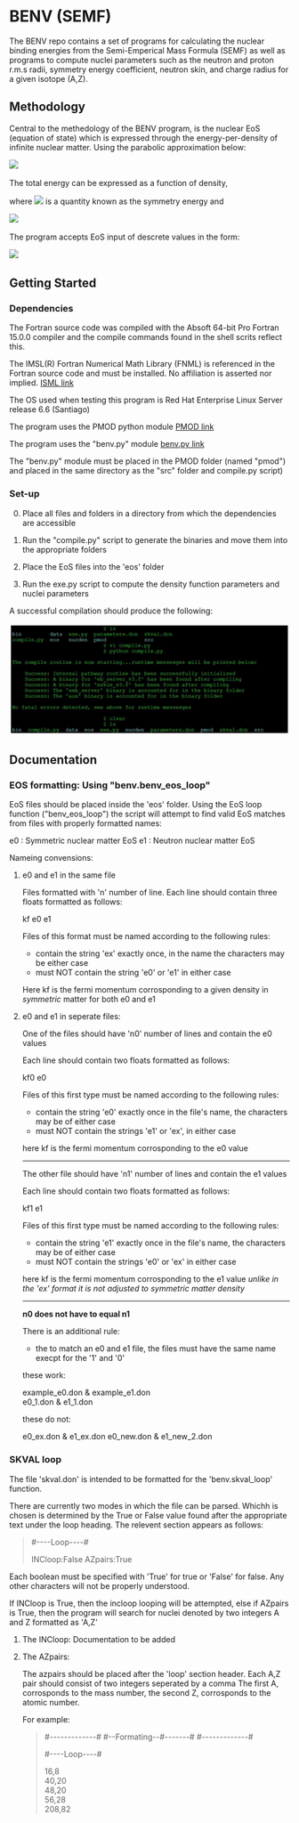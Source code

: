 # BENV (SEMF)

The BENV repo contains a set of programs for calculating the nuclear binding energies from the Semi-Emperical Mass Formula (SEMF) 
as well as programs to compute nuclei parameters such as the neutron and proton r.m.s radii, symmetry energy coefficient,
neutron skin, and charge radius for a given isotope (A,Z).   

## Methodology

Central to the methedology of the BENV program, is the nuclear EoS (equation of state) which is expressed through the energy-per-density 
of infinite nuclear matter. Using the parabolic approximation below:

<img src="https://render.githubusercontent.com/render/math?math=e(\rho) = e_{0} %2B \alpha^{2} (e_{1} - e_{0})">

The total energy can be expressed as a function of density,

where <img src="https://render.githubusercontent.com/render/math?math=(e_{1} - e_{0})"> is a quantity known as the symmetry energy and

<img src="https://render.githubusercontent.com/render/math?math=\alpha = \frac{\rho_{n}-\rho_{p}}{\rho_{n}%2b\rho_{p}}">

The program accepts EoS input of descrete values in the form:

<img src="https://render.githubusercontent.com/render/math?math=\rho_{a} \quad e_{0}(\rho_{a}) \quad e_{1}(\rho_{a})"> 

## Getting Started

### Dependencies 

The Fortran source code was compiled with the Absoft 64-bit Pro Fortran 15.0.0 compiler and the compile commands found in the
shell scrits reflect this.

The IMSL(R) Fortran Numerical Math Library (FNML) is referenced in the Fortran source code and must be installed. 
No affiliation is asserted nor implied. [ISML link](https://www.absoft.com/products/imsl-fortran-numerical-libraries/)

The OS used when testing this program is Red Hat Enterprise Linux Server release 6.6 (Santiago)

The program uses the PMOD python module [PMOD link](https://github.com/Dalcoin/PMOD)

The program uses the "benv.py" module [benv.py link](https://github.com/Dalcoin/PMOD/tree/master/script_applications/benv_scripts)

The "benv.py" module must be placed in the PMOD folder (named "pmod") and placed in the same directory as the "src" folder and compile.py script)

### Set-up

0) Place all files and folders in a directory from which the dependencies are accessible  

1) Run the "compile.py" script to generate the binaries and move them into the appropriate folders

2) Place the EoS files into the 'eos' folder

3) Run the exe.py script to compute the density function parameters and nuclei parameters

A successful compilation should produce the following: 

![successful compilation](https://github.com/Dalcoin/BENV/blob/master/successful_compile.JPG)

## Documentation

### EOS formatting: Using "benv.benv_eos_loop"

EoS files should be placed inside the 'eos' folder. Using the EoS loop function ("benv_eos_loop") the
script will attempt to find valid EoS matches from files with properly formatted names:

e0 : Symmetric nuclear matter EoS 
e1 : Neutron nuclear matter EoS

Nameing convensions:

1) e0 and e1 in the same file

   Files formatted with 'n' number of line. 
   Each line should contain three floats formatted as follows: 
   
   kf  e0  e1

   Files of this format must be named according to the following rules: 
  
   * contain the string 'ex' exactly once, in the name the characters may be either case
   * must NOT contain the string 'e0' or 'e1' in either case 

   Here kf is the fermi momentum corrosponding to a given density in *symmetric* matter
   for both e0 and e1   
     
 
2) e0 and e1 in seperate files:

   One of the files should have 'n0' number of lines and contain the e0 values

   Each line should contain two floats formatted as follows: 
   
   kf0  e0 

   Files of this first type must be named according to the following rules: 
  
   * contain the string 'e0' exactly once in the file's name, the characters may be of either case
   * must NOT contain the strings 'e1' or 'ex', in either case 

   here kf is the fermi momentum corrosponding to the e0 value 

   --------------------------------------------------------------------------------------

   The other file should have 'n1' number of lines and contain the e1 values

   Each line should contain two floats formatted as follows: 
   
   kf1  e1 

   Files of this first type must be named according to the following rules: 
  
   * contain the string 'e1' exactly once in the file's name, the characters may be of either case
   * must NOT contain the strings 'e0' or 'ex' in either case 

   here kf is the fermi momentum corrosponding to the e1 value 
   *unlike in the 'ex' format it is not adjusted to symmetric matter density* 

   --------------------------------------------------------------------------------------
   
   **n0 does not have to equal n1**

   There is an additional rule:

   * the to match an e0 and e1 file, the files must have the same name execpt for the '1' and '0'

   these work:

      example_e0.don & example_e1.don  
      e0_1.don & e1_1.don 

   these do not:

      e0_ex.don & e1_ex.don 
      e0_new.don & e1_new_2.don 



### SKVAL loop

The file 'skval.don' is intended to be formatted for the 'benv.skval_loop' function.

There are currently two modes in which the file can be parsed. Whichh is chosen is 
determined by the True or False value found after the appropriate text under the 
loop heading. The relevent section appears as follows:


>#----Loop----#
>   
>INCloop:False
>AZpairs:True

Each boolean must be specified with 'True' for true or 'False' for false. Any other 
characters will not be properly understood. 

If INCloop is True, then the incloop looping will be attempted, else if 
AZpairs is True, then the program will search for nuclei denoted by two integers A and Z
formatted as 'A,Z'

1) The INCloop: Documentation to be added 

2) The AZpairs:

   The azpairs should be placed after the 'loop' section header. 
   Each A,Z pair should consist of two integers seperated by a comma 
   The first A, corrosponds to the mass number, the second Z, 
   corrosponds to the atomic number. 
 
   For example: 

   >#-------------#
   >#--Formating--#-------#
   >#-------------#
   >   
   >#----Loop----#
   >   
   >16,8   
   >40,20   
   >48,20   
   >56,28   
   >208,82   
 
 

